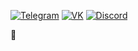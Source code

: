 




[![Telegram](https://img.shields.io/badge/Telegram-0088cc?style=flat-square&logo=telegram&logoColor=white)](https://t.me/ваш_тг_профиль)
[![VK](https://img.shields.io/badge/VK-4c75a3?style=flat-square&logo=vk&logoColor=white)](https://vk.com/ваш_vk_профиль)
[![Discord](https://img.shields.io/badge/Discord-7289da?style=flat-square&logo=discord&logoColor=white)](https://discord.com/users/ваш_дискорд_профиль)
 
 
 
 
 
&#129346;
